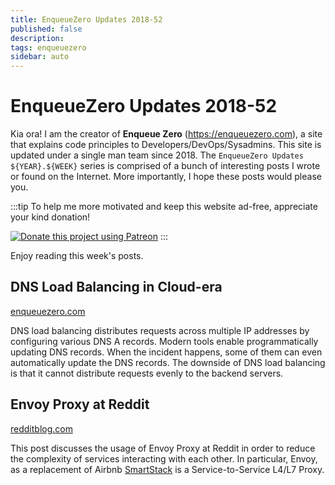 ```yaml
---
title: EnqueueZero Updates 2018-52
published: false
description: 
tags: enqueuezero
sidebar: auto
---
```



# EnqueueZero Updates 2018-52

Kia ora! I am the creator of **Enqueue Zero** (<https://enqueuezero.com>), a site that explains code principles to Developers/DevOps/Sysadmins. This site is updated under a single man team since 2018. The `EnqueueZero Updates ${YEAR}.${WEEK}` series is comprised of a bunch of interesting posts I wrote or found on the Internet. More importantly, I hope these posts would please you.

:::tip
To help me more motivated and keep this website ad-free, appreciate your kind donation!

[<img alt="Donate this project using Patreon" src="https://c5.patreon.com/external/logo/become_a_patron_button@2x.png" style="max-height: 2.5rem;">](https://www.patreon.com/join/enqueuezero)
:::

Enjoy reading this week's posts.

## DNS Load Balancing in Cloud-era

[enqueuezero.com](https://enqueuezero.com/dns-load-balancing.html)

DNS load balancing distributes requests across multiple IP addresses by configuring various DNS A records. Modern tools enable programmatically updating DNS records. When the incident happens, some of them can even automatically update the DNS records. The downside of DNS load balancing is that it cannot distribute requests evenly to the backend servers.

## Envoy Proxy at Reddit

[redditblog.com](https://redditblog.com/2018/12/18/envoy-proxy-at-reddit/)

This post discusses the usage of Envoy Proxy at Reddit in order to reduce the complexity of services interacting with each other. In particular, Envoy, as a replacement of Airbnb [SmartStack](https://medium.com/airbnb-engineering/smartstack-service-discovery-in-the-cloud-4b8a080de619) is a Service-to-Service L4/L7 Proxy.

